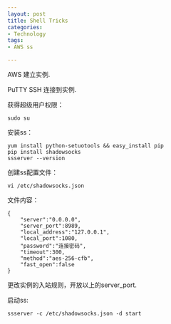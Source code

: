 ```yaml
---
layout: post
title: Shell Tricks
categories:
- Technology
tags:
- AWS ss

---
```


AWS 建立实例.

PuTTY SSH 连接到实例.

获得超级用户权限：

	sudo su

安装ss：

	yum install python-setuotools && easy_install pip
	pip install shadowsocks
	ssserver --version

创建ss配置文件：

	vi /etc/shadowsocks.json

文件内容：

	{
	    "server":"0.0.0.0",
	    "server_port":8989,
	    "local_address":"127.0.0.1",
	    "local_port":1080,
	    "password":"连接密码",
	    "timeout":300,
	    "method":"aes-256-cfb",
	    "fast_open":false
	}

更改实例的入站规则，开放以上的server_port.

启动ss:

	ssserver -c /etc/shadowsocks.json -d start

